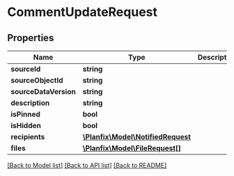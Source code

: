 # CommentUpdateRequest

## Properties
Name | Type | Description | Notes
------------ | ------------- | ------------- | -------------
**sourceId** | **string** |  | [optional] 
**sourceObjectId** | **string** |  | [optional] 
**sourceDataVersion** | **string** |  | [optional] 
**description** | **string** |  | [optional] 
**isPinned** | **bool** |  | [optional] 
**isHidden** | **bool** |  | [optional] 
**recipients** | [**\Planfix\Model\NotifiedRequest**](NotifiedRequest.md) |  | [optional] 
**files** | [**\Planfix\Model\FileRequest[]**](FileRequest.md) |  | [optional] 

[[Back to Model list]](../../README.md#documentation-for-models) [[Back to API list]](../../README.md#documentation-for-api-endpoints) [[Back to README]](../../README.md)

